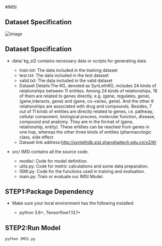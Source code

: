 #IMSI

## Dataset Specification
![image](https://github.com/MaiEmily/map/blob/master/public/image/20190528145810708.png)
## Dataset Specification
- data/ kg_sl2 contains necessary data or scripts for generating data.
  - train.txt: The data included in the training dataset
  - test.txt: The data included in the test dataset
  - valid.txt: The data included in the valid dataset
  - Dataset Details:The KG, denoted as SynLethKG, includes 24 kinds of relationships between 11 entities. Among 24 kinds of relationships, 16 of
them are related to genes directly, e.g. (gene, regulates, gene), (gene,interacts, gene) and (gene, co-varies, gene). And the other 8 relationships are associated with drug and compounds. Besides, 7 out of 11
kinds of entities are directly related to genes, i.e. pathway, cellular
component, biological process, molecular function, disease, compound and anatomy. They are in the format of (gene, relationship,
entity). These entities can be reached from genes in one hop, whereas the other three kinds of entities (pharmacologic class, side effect
  - Dataset link address:http://synlethdb.sist.shanghaitech.edu.cn/v2/#/

- src/ IMSI contains all the source code.
  - modle/: Code for model definition.
  - utils.py: Code for metric calculations and some data preparation.
  - ISMI.py: Code for the functions used in training and evaluation.
  - main.py: Train or evaluate our IMSI Model.


## STEP1:Package Dependency

- Make sure your local environment has the following installed:
  
  - python 3.6+, Tensorflow1.13.1+

## STEP2:Run Model

  ```
  python IMSI.py 
  ```
